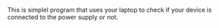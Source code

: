 This is simplel program that uses your laptop to check if your device is connected to the power supply or not.
